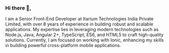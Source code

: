 ### Hi there 👋, 
I am a Senior Front-End Developer at Itarium Technologies India Private Limited, with over 8 years of experience in building robust and scalable applications. 
My expertise lies in leveraging modern technologies such as Node.js, Java, Angular 2+, TypeScript, ES6, and HTML5 to craft high-quality solutions. 
Currently, I am focused on working with Ionic, enhancing my skills in building powerful cross-platform mobile applications.

<!--
**tusharkhairnar008/tusharkhairnar008** is a ✨ _special_ ✨ repository because its `README.md` (this file) appears on your GitHub profile.

Here are some ideas to get you started:


- 🌱 I’m currently learning ...
- 👯 I’m looking to collaborate on ...
- 🤔 I’m looking for help with ...
- 💬 Ask me about ...
- 📫 How to reach me: ...
- 😄 Pronouns: ...
- ⚡ Fun fact: ...
-->
